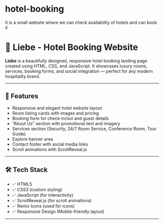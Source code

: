 # hotel-booking
It is a small website where we can check availability of hotels and can book it

# 🏨 Liebe - Hotel Booking Website

**Liebe** is a beautifully designed, responsive hotel booking landing page created using HTML, CSS, and JavaScript. It showcases luxury rooms, services, booking forms, and social integration — perfect for any modern hospitality brand.

---

## 🚀 Features

- Responsive and elegant hotel website layout
- Room listing cards with images and pricing
- Booking form for check-in/out and guest details
- “About Us” section with promotional text and imagery
- Services section (Security, 24/7 Room Service, Conference Room, Tour Guide)
- Explore banner area
- Contact footer with social media links
- Scroll animations with ScrollReveal.js

---

## 🛠️ Tech Stack

- ✅ HTML5
- ✅ CSS3 (custom styling)
- ✅ JavaScript (for interactivity)
- ✅ ScrollReveal.js (for scroll animations)
- ✅ Remix Icons (used for icons)
- ✅ Responsive Design (Mobile-friendly layout)

---
